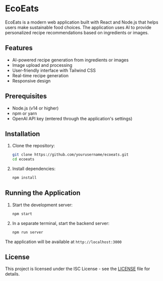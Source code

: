 # EcoEats

EcoEats is a modern web application built with React and Node.js that helps users make sustainable food choices. The application uses AI to provide personalized recipe recommendations based on ingredients or images.

## Features

- AI-powered recipe generation from ingredients or images
- Image upload and processing
- User-friendly interface with Tailwind CSS
- Real-time recipe generation
- Responsive design


## Prerequisites

- Node.js (v14 or higher)
- npm or yarn
- OpenAI API key (entered through the application's settings)

## Installation

1. Clone the repository:

   ```bash
   git clone https://github.com/yourusername/ecoeats.git
   cd ecoeats
   ```

2. Install dependencies:

   ```bash
   npm install
   ```

## Running the Application

1. Start the development server:

   ```bash
   npm start
   ```

2. In a separate terminal, start the backend server:
   ```bash
   npm run server
   ```

The application will be available at `http://localhost:3000`


## License

This project is licensed under the ISC License - see the [LICENSE](LICENSE) file for details.
